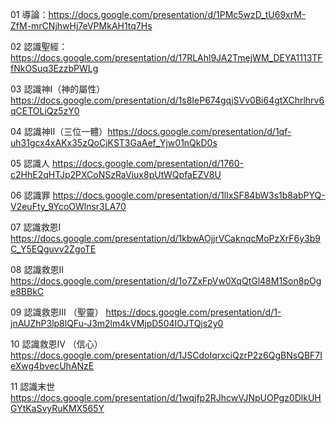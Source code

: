01 導論：https://docs.google.com/presentation/d/1PMc5wzD_tU69xrM-ZfM-mrCNjhwHj7eVPMkAH1tq7Hs

02 認識聖經：https://docs.google.com/presentation/d/17RLAhl9JA2TmejWM_DEYA1113TFfNkOSuq3EzzbPWLg

03 認識神I（神的屬性）https://docs.google.com/presentation/d/1s8IeP674gqjSVv0Bi64gtXChrlhrv6qCETOLiQz5zY0

04 認識神II（三位一體）https://docs.google.com/presentation/d/1qf-uh31gcx4xAKx35zQoCjKST3GaAef_Yjw01nQkD0s

05 認識人 https://docs.google.com/presentation/d/1760-c2HhE2qHTJp2PXCoNSzRaViux8pUtWQpfaEZV8U

06 認識罪 https://docs.google.com/presentation/d/1lIxSF84bW3s1b8abPYQ-V2euFty_9YcoOWlnsr3LA70

07 認識救恩I https://docs.google.com/presentation/d/1kbwAOjjrVCaknqcMoPzXrF6y3b9C_Y5EQguvv2ZgoTE

08 認識救恩II https://docs.google.com/presentation/d/1o7ZxFpVw0XqQtGl48M1Son8pOge8BBkC

09 認識救恩III （聖靈） https://docs.google.com/presentation/d/1-jnAUZhP3lp8lQFu-J3m2lm4kVMjpD504IOJTQjs2y0

10 認識救恩IV （信心） https://docs.google.com/presentation/d/1JSCdoIqrxciQzrP2z6QgBNsQBF7IeXwg4bvecUhANzE

11 認識末世 https://docs.google.com/presentation/d/1wqjfp2RJhcwVJNpUOPgz0DlkUHGYtKaSvyRuKMX565Y
